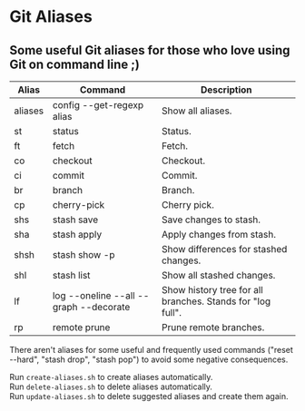 # Git Aliases

## Some useful Git aliases for those who love using Git on command line ;)

Alias | Command | Description
--- | --- | ---
aliases | config --get-regexp alias | Show all aliases.
st | status | Status.
ft | fetch | Fetch.
co | checkout | Checkout.
ci | commit | Commit.
br | branch | Branch.
cp | cherry-pick| Cherry pick.
shs | stash save | Save changes to stash.
sha | stash apply | Apply changes from stash.
shsh | stash show -p | Show differences for stashed changes.
shl | stash list | Show all stashed changes.
lf | log --oneline --all --graph --decorate | Show history tree for all branches. Stands for "log full".
rp | remote prune | Prune remote branches.

There aren't aliases for some useful and frequently used commands ("reset --hard", "stash drop", "stash pop") to avoid some negative consequences.

Run `create-aliases.sh` to create aliases automatically.  
Run `delete-aliases.sh` to delete aliases automatically.  
Run `update-aliases.sh` to delete suggested aliases and create them again.
